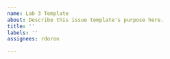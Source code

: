 ```yaml
---
name: Lab 3 Template
about: Describe this issue template's purpose here.
title: ''
labels: ''
assignees: rdoron

---
```



